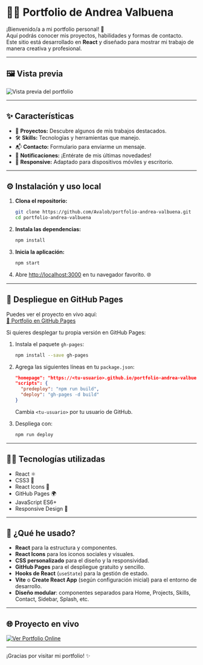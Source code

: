 # 👩‍💻 Portfolio de Andrea Valbuena

¡Bienvenido/a a mi portfolio personal! 🚀  
Aquí podrás conocer mis proyectos, habilidades y formas de contacto.  
Este sitio está desarrollado en **React** y diseñado para mostrar mi trabajo de manera creativa y profesional.

---

## 🖼️ Vista previa

![Vista previa del portfolio](./preview.png) <!-- Puedes agregar una imagen de tu portfolio aquí -->

---

## ✨ Características

- 📁 **Proyectos:** Descubre algunos de mis trabajos destacados.
- 🛠️ **Skills:** Tecnologías y herramientas que manejo.
- 📬 **Contacto:** Formulario para enviarme un mensaje.
- 🔔 **Notificaciones:** ¡Entérate de mis últimas novedades!
- 📱 **Responsive:** Adaptado para dispositivos móviles y escritorio.

---

## ⚙️ Instalación y uso local

1. **Clona el repositorio:**

   ```bash
   git clone https://github.com/Avalob/portfolio-andrea-valbuena.git
   cd portfolio-andrea-valbuena
   ```

2. **Instala las dependencias:**

   ```bash
   npm install
   ```

3. **Inicia la aplicación:**

   ```bash
   npm start
   ```

4. Abre [http://localhost:3000](http://localhost:3000) en tu navegador favorito. 🌐

---

## 🚀 Despliegue en GitHub Pages

Puedes ver el proyecto en vivo aquí:  
[🔗 Portfolio en GitHub Pages](https://avalob.github.io/portfolio-andrea-valbuena/)

Si quieres desplegar tu propia versión en GitHub Pages:

1. Instala el paquete `gh-pages`:

   ```bash
   npm install --save gh-pages
   ```

2. Agrega las siguientes líneas en tu `package.json`:

   ```json
   "homepage": "https://<tu-usuario>.github.io/portfolio-andrea-valbuena",
   "scripts": {
     "predeploy": "npm run build",
     "deploy": "gh-pages -d build"
   }
   ```

   Cambia `<tu-usuario>` por tu usuario de GitHub.

3. Despliega con:

   ```bash
   npm run deploy
   ```

---

## 🧑‍💻 Tecnologías utilizadas

- React ⚛️
- CSS3 🎨
- React Icons 💎
- GitHub Pages 🌍
- JavaScript ES6+
- Responsive Design 📱

---

## 🧰 ¿Qué he usado?

- **React** para la estructura y componentes.
- **React Icons** para los iconos sociales y visuales.
- **CSS personalizado** para el diseño y la responsividad.
- **GitHub Pages** para el despliegue gratuito y sencillo.
- **Hooks de React** (`useState`) para la gestión de estado.
- **Vite** o **Create React App** (según configuración inicial) para el entorno de desarrollo.
- **Diseño modular**: componentes separados para Home, Projects, Skills, Contact, Sidebar, Splash, etc.

---

## 🌐 Proyecto en vivo

[![Ver Portfolio Online](https://img.shields.io/badge/Ver%20Portfolio%20Online-avalob.github.io-green?style=for-the-badge&logo=github)](https://avalob.github.io/portfolio-andrea-valbuena/)

---

¡Gracias por visitar mi portfolio! ✨
